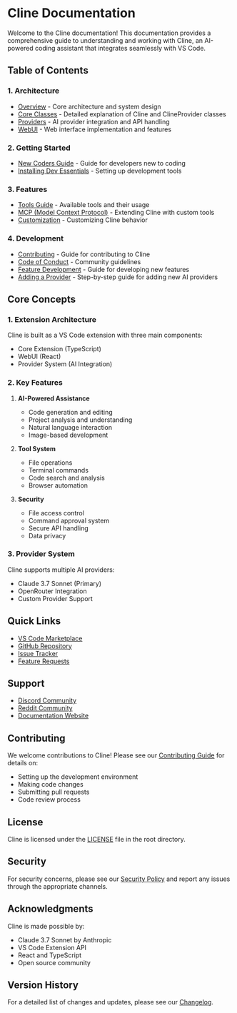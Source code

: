 # Cline Documentation

Welcome to the Cline documentation! This documentation provides a comprehensive guide to understanding and working with Cline, an AI-powered coding assistant that integrates seamlessly with VS Code.

## Table of Contents

### 1. Architecture
- [Overview](architecture/OVERVIEW.md) - Core architecture and system design
- [Core Classes](architecture/CORE_CLASSES.md) - Detailed explanation of Cline and ClineProvider classes
- [Providers](architecture/PROVIDERS.md) - AI provider integration and API handling
- [WebUI](architecture/WEBUI.md) - Web interface implementation and features

### 2. Getting Started
- [New Coders Guide](getting-started-new-coders/README.md) - Guide for developers new to coding
- [Installing Dev Essentials](getting-started-new-coders/installing-dev-essentials.md) - Setting up development tools

### 3. Features
- [Tools Guide](tools/cline-tools-guide.md) - Available tools and their usage
- [MCP (Model Context Protocol)](mcp/README.md) - Extending Cline with custom tools
- [Customization](cline-customization/clineignore.md) - Customizing Cline behavior

### 4. Development
- [Contributing](../CONTRIBUTING.md) - Guide for contributing to Cline
- [Code of Conduct](../CODE_OF_CONDUCT.md) - Community guidelines
- [Feature Development](feature-development/README.md) - Guide for developing new features
- [Adding a Provider](feature-development/ADD_PROVIDER.md) - Step-by-step guide for adding new AI providers

## Core Concepts

### 1. Extension Architecture

Cline is built as a VS Code extension with three main components:
- Core Extension (TypeScript)
- WebUI (React)
- Provider System (AI Integration)

### 2. Key Features

1. **AI-Powered Assistance**
   - Code generation and editing
   - Project analysis and understanding
   - Natural language interaction
   - Image-based development

2. **Tool System**
   - File operations
   - Terminal commands
   - Code search and analysis
   - Browser automation

3. **Security**
   - File access control
   - Command approval system
   - Secure API handling
   - Data privacy

### 3. Provider System

Cline supports multiple AI providers:
- Claude 3.7 Sonnet (Primary)
- OpenRouter Integration
- Custom Provider Support

## Quick Links

- [VS Code Marketplace](https://marketplace.visualstudio.com/items?itemName=saoudrizwan.claude-dev)
- [GitHub Repository](https://github.com/cline/cline)
- [Issue Tracker](https://github.com/cline/cline/issues)
- [Feature Requests](https://github.com/cline/cline/discussions/categories/feature-requests)

## Support

- [Discord Community](https://discord.gg/cline)
- [Reddit Community](https://www.reddit.com/r/cline/)
- [Documentation Website](https://docs.cline.bot)

## Contributing

We welcome contributions to Cline! Please see our [Contributing Guide](../CONTRIBUTING.md) for details on:
- Setting up the development environment
- Making code changes
- Submitting pull requests
- Code review process

## License

Cline is licensed under the [LICENSE](../LICENSE) file in the root directory.

## Security

For security concerns, please see our [Security Policy](../SECURITY.md) and report any issues through the appropriate channels.

## Acknowledgments

Cline is made possible by:
- Claude 3.7 Sonnet by Anthropic
- VS Code Extension API
- React and TypeScript
- Open source community

## Version History

For a detailed list of changes and updates, please see our [Changelog](../CHANGELOG.md).
